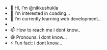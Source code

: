 - 👋 Hi, I’m @nikkushukla
- 👀 I’m interested in coading...
- 🌱 I’m currently learning web development...
- 
- 📫 How to reach me i dont know..
- 😄 Pronouns: i dont know...
- ⚡ Fun fact: i dont know...

<!---
nikkushukla/nikkushukla is a ✨ special ✨ repository because its `README.md` (this file) appears on your GitHub profile.
You can click the Preview link to take a look at your changes.
--->

